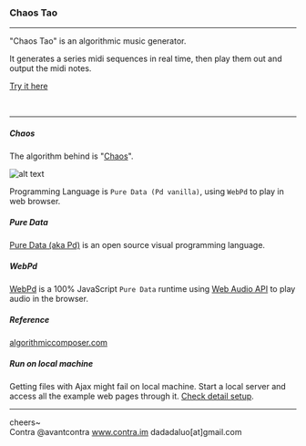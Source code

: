 ### Chaos Tao
----
"Chaos Tao" is an algorithmic music generator.

It generates a series midi sequences in real time, then play them out and output the midi notes.

[Try it here](http://chaostao.org/pd/)

<br>

----

##### Chaos

The algorithm behind is "[Chaos](https://en.wikipedia.org/wiki/Chaos)".

![alt text](http://chaostao.org/pd/examples/assets/chaos.jpg)

Programming Language is `Pure Data (Pd vanilla)`, using `WebPd` to play in web browser.

##### Pure Data
[Pure Data (aka Pd)](http://puredata.info/) is an open source visual programming language.

##### WebPd
[WebPd](https://github.com/sebpiq/WebPd) is a 100% JavaScript `Pure Data` runtime using [Web Audio API](http://webaudio.github.io/web-audio-api/) to play audio in the browser.


##### Reference
[algorithmiccomposer.com](algorithmiccomposer.com/2011/08/chaos-in-max-and-puredata.html)

##### Run on local machine
Getting files with Ajax might fail on local machine. Start a local server and access all the example web pages through it.
[Check detail setup](https://github.com/sebpiq/WebPd#i-cant-run-any-webpd-demo-on-my-computer).

----
cheers~ <br>Contra @avantcontra www.contra.im dadadaluo[at]gmail.com
